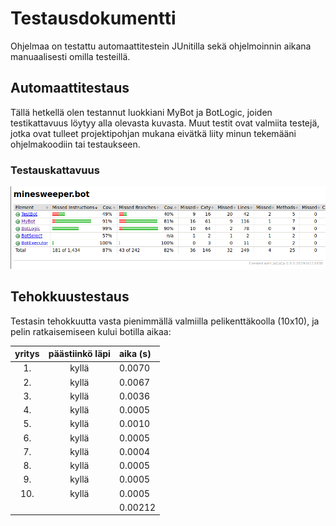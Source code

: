 # Testausdokumentti

Ohjelmaa on testattu automaattitestein JUnitilla sekä ohjelmoinnin aikana manuaalisesti omilla testeillä.

## Automaattitestaus

Tällä hetkellä olen testannut luokkiani MyBot ja BotLogic, joiden testikattavuus löytyy alla olevasta kuvasta. Muut testit ovat valmiita testejä, jotka ovat tulleet projektipohjan mukana eivätkä liity minun tekemääni ohjelmakoodiin tai testaukseen.

### Testauskattavuus

<img src="https://github.com/hackinen/Miinaharavaratkaisija/blob/master/dokumentaatio/misc/testikattavuus-vko5.png" width="750">


## Tehokkuustestaus

Testasin tehokkuutta vasta pienimmällä valmiilla pelikenttäkoolla (10x10), ja pelin ratkaisemiseen kului botilla aikaa:

| yritys | päästiinkö läpi | aika (s) |
|:------:|:----------:|:--------|
| 1. | kyllä | 0.0070 |
| 2. | kyllä | 0.0067 |
| 3. | kyllä | 0.0036 |
| 4. | kyllä | 0.0005 |
| 5. | kyllä | 0.0010 |
| 6. | kyllä | 0.0005 |
| 7. | kyllä | 0.0004 |
| 8. | kyllä | 0.0005 |
| 9. | kyllä | 0.0005 |
| 10. | kyllä | 0.0005 |
| | | 0.00212|

